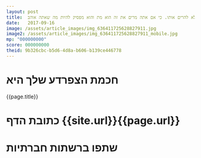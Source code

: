 ```yaml
---
layout: post
title:  אל תהיי עצובה ידידי. אם אתה אוהב פרח, לא להרים אותו. כי אם אתה מרים את זה הוא מת והוא מפסיק להיות מה שאתה אוהב.
date:   2017-09-16
image: /assets/article_images/img_636411725628827911.jpg
image2: /assets/article_images/img_636411725628827911_mobile.jpg
mp: "000000000"
score: 000000000
theid: 9b326cbc-b5d6-4d8a-b606-b139ce446778
---
```

# חכמת הצפרדע שלך היא
{{page.title}}

# כתובת הדף {{site.url}}{{page.url}}
# שתפו ברשתות חברתיות